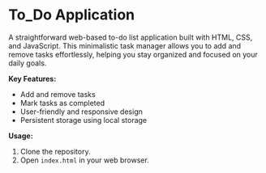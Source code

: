 # To_Do Application
A straightforward web-based to-do list application built with HTML, CSS, and JavaScript. This minimalistic task manager allows you to add and remove tasks effortlessly, helping you stay organized and focused on your daily goals.

**Key Features:**
- Add and remove tasks
- Mark tasks as completed
- User-friendly and responsive design
- Persistent storage using local storage

**Usage:**
1. Clone the repository.
2. Open `index.html` in your web browser.
